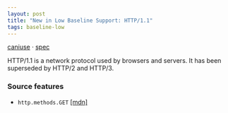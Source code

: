 ```yaml
---
layout: post
title: "New in Low Baseline Support: HTTP/1.1"
tags: baseline-low
---
```


[caniuse](https://caniuse.com/?search=http11) · [spec](https://httpwg.org/specs/rfc9112.html)

HTTP/1.1 is a network protocol used by browsers and servers. It has been superseded by HTTP/2 and HTTP/3.

### Source features

- ``http.methods.GET`` [[mdn]](https://developer.mozilla.org/en-US/search?q=http.methods.GET)
